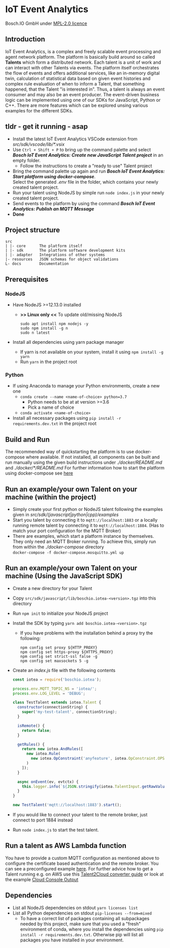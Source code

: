 <!---
  Copyright (c) 2021 Bosch.IO GmbH

  This Source Code Form is subject to the terms of the Mozilla Public
  License, v. 2.0. If a copy of the MPL was not distributed with this
  file, You can obtain one at https://mozilla.org/MPL/2.0/.

  SPDX-License-Identifier: MPL-2.0
-->

# IoT Event Analytics

Bosch.IO GmbH
under [MPL-2.0 licence](https://choosealicense.com/licenses/mpl-2.0/)

## Introduction

IoT Event Analytics, is a complex and freely scalable event processing and agent network platform. The platform is basically build around so called __Talents__ which form a distributed network. Each talent is a unit of work and can interact with other Talents via events. The platform itself orchestrates the flow of events and offers additional services, like an in-memory digital twin, calculation of statistical data based on given event histories and complex rule evaluation of when to inform a Talent, that something happened, that the Talent "is interested in".
Thus, a talent is always an event consumer and may also be an event producer. The event-driven business logic can be implemented using one of our SDKs for JavaScript, Python or C++.
There are more features which can be explored unsing various examples for the different SDKs.

## tldr - get it running - asap

- Install the latest IoT Event Analytics VSCode extension from _src/sdk/vscode/lib/*.vsix_
- Use `Ctrl + Shift + P` to bring up the command palette and select _**Bosch IoT Event Analytics: Create new JavaScript Talent project**_ in an empty folder.
  - Follow the instructions to create a "ready to use" Talent project
- Bring the command palette up again and run _**Bosch IoT Event Analytics: Start platform using docker-compose**_.<br>Select the generated _.env_ file in the folder, which contains your newly created talent project.
- Run your talent using NodeJS by simple run `node index.js` in your newly created talent project.
- Send events to the platform by using the command _**Bosch IoT Event Analytics: Publish an MQTT Message**_
- __Done__

## Project structure

```code
src
| |- core      The platform itself
| |- sdk       The platform software development kits
| |- adapter   Integrations of other systems
|- resources   JSON schemas for object validations
L- docs        Documentation
```

## Prerequisites

### NodeJS

- Have NodeJS >=12.13.0 installed
  - __>> Linux only <<__ To update old/missing NodeJS<br>

    ```text
    sudo apt install npm nodejs -y
    sudo npm install -g n
    sudo n latest
    ```

- Install all dependencies using yarn package manager
  - If yarn is not available on your system, install it using `npm install -g yarn`
  - Run `yarn` in the project root

### Python

- If using Anaconda to manage your Python environments, create a new one
  - `conda create --name <name-of-choice> python=3.7`
    - Python needs to be at at version >=3.6
    - Pick a name of choice
  - `conda activate <name-of-choice>`
- Install all necessary packages using `pip install -r requirements.dev.txt` in the project root

## Build and Run

The recommended way of quickstarting the platform is to use docker-compose where available. If not installed, all components can be built and run manually using the given build instructions under _./docker/README.md_ and _./docker/*/README.md_
For further information how to start the platform using docker-compose see [here](./docker-compose/README.md)

## Run an example/your own Talent on your machine (within the project)

- Simply create your first python or NodeJS talent following the examples given in _src/sdk/(javascript|python|cpp)/examples_<br>
- Start you talent by connecting it to `mqtt://localhost:1883` or a locally running remote talent by connecting it to `mqtt://localhost:1884`. (Has to match your port configuration for the MQTT Broker)<br>
- There are examples, which start a platform instance by themselves. They only need an MQTT Broker running. To achieve this, simply run from within the _./docker-compose_ directory<br>
`docker-compose -f docker-compose.mosquitto.yml up`

## Run an example/your own Talent on your machine (Using the JavaScript SDK)

- Create a new directory for your Talent
- Copy `src/sdk/javascript/lib/boschio.iotea-<version>.tgz` into this directory
- Run `npm init` to initialize your NodeJS project
- Install the SDK by typing `yarn add boschio.iotea-<version>.tgz`
  - If you have problems with the installation behind a proxy try the following:

    ```text
    npm config set proxy ${HTTP_PROXY}
    npm config set https-proxy ${HTTPS_PROXY}
    npm config set strict-ssl false -g
    npm config set maxsockets 5 -g
    ```

- Create an _index.js_ file with the following contents

  ```javascript
  const iotea = require('boschio.iotea');

  process.env.MQTT_TOPIC_NS = 'iotea/';
  process.env.LOG_LEVEL = 'DEBUG';

  class TestTalent extends iotea.Talent {
    constructor(connectionString) {
      super('my-test-talent', connectionString);
    }

    isRemote() {
      return false;
    }

    getRules() {
      return new iotea.AndRules([
        new iotea.Rule(
          new iotea.OpConstraint('anyfeature', iotea.OpConstraint.OPS.ISSET, null, 'anytype', VALUE_TYPE_RAW)
        )
      ]);
    }

    async onEvent(ev, evtctx) {
      this.logger.info(`${JSON.stringify(iotea.TalentInput.getRawValue(ev))}`, evtctx);
    }
  }

  new TestTalent('mqtt://localhost:1883').start();
  ```

- If you would like to connect your talent to the remote broker, just connect to port 1884 instead
- Run `node index.js` to start the test talent.

## Run a talent as AWS Lambda function

You have to provide a custom MQTT configuration as mentioned above to configure the certificate based authentication and the remote broker. You can see a preconfigured example [here](./src/sdk/javascript/examples/console/cloud/config/mosquitto/config.json). For further advice how to get a Talent running e.g. on AWS use this [Talent2Cloud converter guide](./src/tools/t2c) or look at the example [Cloud Console Output](./src/sdk/javascript/examples/console/cloud)

## Dependencies

- List all NodeJS dependencies on stdout `yarn licenses list`
- List all Python dependencies on stdout `pip-licenses --from=mixed`
  - To have a correct list of packages containing all subpackages needed by this project, make sure that you used a "fresh" environment of conda, where you install the dependencies using `pip install -r requirements.dev.txt`. Otherwise pip will list all packages you have installed in your environment.
